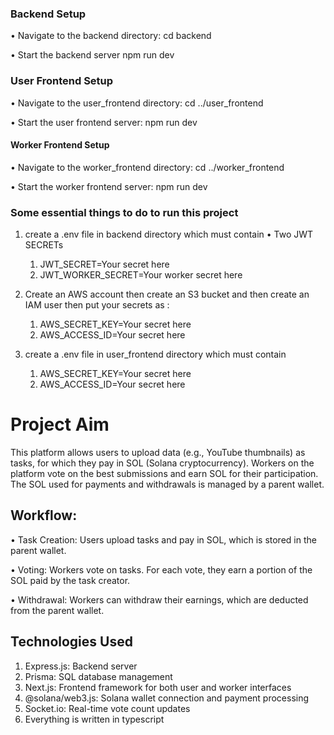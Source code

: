 


### Backend Setup

• Navigate to the backend directory:
  cd backend

• Start the backend server
  npm run dev



### User Frontend Setup

• Navigate to the user_frontend directory:
  cd ../user_frontend

• Start the user frontend server:
  npm run dev


#### Worker Frontend Setup

• Navigate to the worker_frontend directory:
  cd ../worker_frontend

• Start the worker frontend server:
  npm run dev

### Some essential things to do to run this project
1) create a .env file in backend directory which must contain 
  • Two JWT SECRETs 
    1) JWT_SECRET=Your secret here
    2) JWT_WORKER_SECRET=Your worker secret here 

2) Create an AWS account then create an S3 bucket and then create an IAM user 
   then put your secrets as :
   1) AWS_SECRET_KEY=Your secret here
   2) AWS_ACCESS_ID=Your secret here

3) create a .env file in user_frontend directory which must contain   
   1) AWS_SECRET_KEY=Your secret here
   2) AWS_ACCESS_ID=Your secret here
# Project Aim

This platform allows users to upload data (e.g., YouTube thumbnails) as tasks, for which they pay in SOL (Solana cryptocurrency). Workers on the platform vote on the best submissions and earn SOL for their participation. The SOL used for payments and withdrawals is managed by a parent wallet.


## Workflow: 

• Task Creation: Users upload tasks and pay in SOL, which is stored in the parent wallet.

• Voting: Workers vote on tasks. For each vote, they earn a portion of the SOL paid by the task creator.

• Withdrawal: Workers can withdraw their earnings, which are deducted from the parent wallet.


## Technologies Used

1) Express.js: Backend server
2) Prisma: SQL database management
3) Next.js: Frontend framework for both user and worker interfaces
4) @solana/web3.js: Solana wallet connection and payment processing
5) Socket.io: Real-time vote count updates
6) Everything is written in typescript